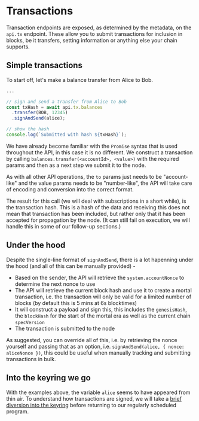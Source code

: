 # Transactions

Transaction endpoints are exposed, as determined by the metadata, on the `api.tx` endpoint. These allow you to submit transactions for inclusion in blocks, be it transfers, setting information or anything else your chain supports.

## Simple transactions

To start off, let's make a balance transfer from Alice to Bob.

```js
...

// sign and send a transfer from Alice to Bob
const txHash = await api.tx.balances
  .transfer(BOB, 12345)
  .signAndSend(alice);

// show the hash
console.log(`Submitted with hash ${txHash}`);
```

We have already become familiar with the `Promise` syntax that is used throughout the API, in this case it is no different. We construct a transaction by calling `balances.transfer(<accountId>, <value>)` with the required params and then as a next step we submit it to the node.

As with all other API operations, the `to` params just needs to be "account-like" and the value params needs to be "number-like", the API will take care of encoding and conversion into the correct format.

The result for this call (we will deal with subscriptions in a short while), is the transaction hash. This is a hash of the data and receiving this does not mean that transaction has been included, but rather only that it has been accepted for propagation by the node. (It can still fail on execution, we will handle this in some of our follow-up sections.)

## Under the hood

Despite the single-line format of `signAndSend`, there is a lot hapenning under the hood (and all of this can be manually provided) -

- Based on the sender, the API will retrieve the `system.accountNonce` to determine the next nonce to use
- The API will retrieve the current block hash and use it to create a mortal transaction, i.e. the transaction will only be valid for a limited number of blocks (by default this is 5 mins at 6s blocktimes)
- It will construct a payload and sign this, this includes the `genesisHash`, the `blockHash` for the start of the mortal era as well as the current chain `specVersion`
- The transaction is submitted to the node

As suggested, you can override all of this, i.e. by retrieving the nonce yourself and passing that as an option, i.e. `signAndSend(alice, { nonce: aliceNonce })`, this could be useful when manually tracking and submitting transactions in bulk.

## Into the keyring we go

With the examples above, the variable `alice` seems to have appeared from thin air. To understand how transactions are signed, we will take a [brief diversion into the keyring](keyring.md) before returning to our regularly scheduled program.
